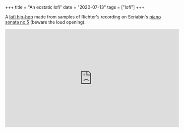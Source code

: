 +++
title = "An ecstatic lofi"
date = "2020-07-13"
tags = ["lofi"]
+++

A [lofi hip-hop](https://www.youtube.com/watch?v=Jys7Ibv7zqc&ab_channel=PeaBrane) made from samples of Richter's recording on Scriabin's [piano sonata no.5](https://www.youtube.com/watch?v=xDTgj_69JKA&ab_channel=Pianoplayer002) (beware the loud opening).

<!--more-->

<iframe width="560" height="315" src="https://www.youtube.com/embed/Jys7Ibv7zqc" title="YouTube video player" frameborder="0" allow="accelerometer; autoplay; clipboard-write; encrypted-media; gyroscope; picture-in-picture" allowfullscreen></iframe>